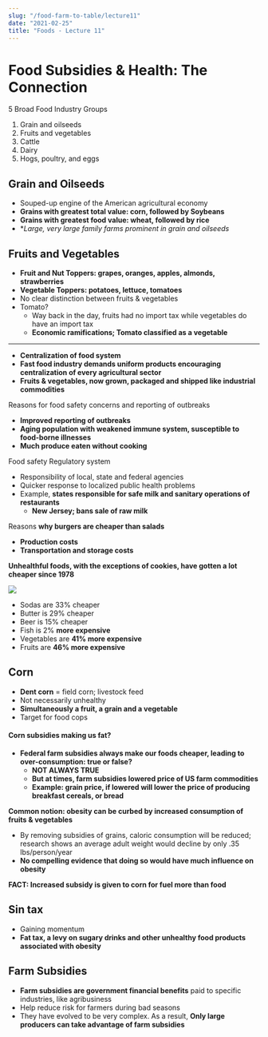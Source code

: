 ```yaml
---
slug: "/food-farm-to-table/lecture11"
date: "2021-02-25"
title: "Foods - Lecture 11"
---
```


# Food Subsidies & Health: The Connection

5 Broad Food Industry Groups

1. Grain and oilseeds
2. Fruits and vegetables
3. Cattle
4. Dairy
5. Hogs, poultry, and eggs

## Grain and Oilseeds

- Souped-up engine of the American agricultural economy
- **Grains with greatest total value: corn, followed by Soybeans**
- **Grains with greatest food value: wheat, followed by rice**
- \*_Large, very large family farms prominent in grain and oilseeds_

## Fruits and Vegetables

- **Fruit and Nut Toppers: grapes, oranges, apples, almonds, strawberries**
- **Vegetable Toppers: potatoes, lettuce, tomatoes**
- No clear distinction between fruits & vegetables
- Tomato?
  - Way back in the day, fruits had no import tax while vegetables do have an import tax
  - **Economic ramifications; Tomato classified as a vegetable**

---

- **Centralization of food system**
- **Fast food industry demands uniform products encouraging centralization of every agricultural sector**
- **Fruits & vegetables, now grown, packaged and shipped like industrial commodities**

Reasons for food safety concerns and reporting of outbreaks

- **Improved reporting of outbreaks**
- **Aging population with weakened immune system, susceptible to food-borne illnesses**
- **Much produce eaten without cooking**

Food safety Regulatory system

- Responsibility of local, state and federal agencies
- Quicker response to localized public health problems
- Example, **states responsible for safe milk and sanitary operations of restaurants**
  - **New Jersey; bans sale of raw milk**

Reasons **why burgers are cheaper than salads**

- **Production costs**
- **Transportation and storage costs**

**Unhealthful foods, with the exceptions of cookies, have gotten a lot cheaper since 1978**

![](https://i.gyazo.com/b394afe5bbc07b6a359fa6f4d6e64532.png)

- Sodas are 33% cheaper
- Butter is 29% cheaper
- Beer is 15% cheaper
- Fish is 2% **more expensive**
- Vegetables are **41% more expensive**
- Fruits are **46% more expensive**

## Corn

- **Dent corn** = field corn; livestock feed
- Not necessarily unhealthy
- **Simultaneously a fruit, a grain and a vegetable**
- Target for food cops

#### Corn subsidies making us fat?

- **Federal farm subsidies always make our foods cheaper, leading to over-consumption: true or false?**
  - **NOT ALWAYS TRUE**
  - **But at times, farm subsidies lowered price of US farm commodities**
  - **Example: grain price, if lowered will lower the price of producing breakfast cereals, or bread**

**Common notion: obesity can be curbed by increased consumption of fruits & vegetables**

- By removing subsidies of grains, caloric consumption will be reduced; research shows an average adult weight would decline by only .35 lbs/person/year
- **No compelling evidence that doing so would have much influence on obesity**

**FACT: Increased subsidy is given to corn for fuel more than food**

## Sin tax

- Gaining momentum
- **Fat tax, a levy on sugary drinks and other unhealthy food products associated with obesity**

## Farm Subsidies

- **Farm subsidies are government financial benefits** paid to specific industries, like agribusiness
- Help reduce risk for farmers during bad seasons
- They have evolved to be very complex. As a result, **Only large producers can take advantage of farm subsidies**
